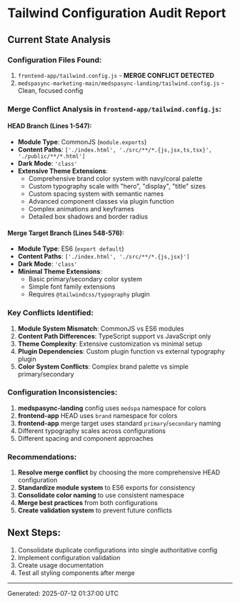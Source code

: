 # Tailwind Configuration Audit Report

## Current State Analysis

### Configuration Files Found:
1. `frontend-app/tailwind.config.js` - **MERGE CONFLICT DETECTED**
2. `medspasync-marketing-main/medspasync-landing/tailwind.config.js` - Clean, focused config

### Merge Conflict Analysis in `frontend-app/tailwind.config.js`:

#### HEAD Branch (Lines 1-547):
- **Module Type**: CommonJS (`module.exports`)
- **Content Paths**: `['./index.html', './src/**/*.{js,jsx,ts,tsx}', './public/**/*.html']`
- **Dark Mode**: `'class'`
- **Extensive Theme Extensions**:
  - Comprehensive brand color system with navy/coral palette
  - Custom typography scale with "hero", "display", "title" sizes
  - Custom spacing system with semantic names
  - Advanced component classes via plugin function
  - Complex animations and keyframes
  - Detailed box shadows and border radius

#### Merge Target Branch (Lines 548-576):
- **Module Type**: ES6 (`export default`)
- **Content Paths**: `['./index.html', './src/**/*.{js,jsx}']`
- **Dark Mode**: `'class'`
- **Minimal Theme Extensions**:
  - Basic primary/secondary color system
  - Simple font family extensions
  - Requires `@tailwindcss/typography` plugin

### Key Conflicts Identified:

1. **Module System Mismatch**: CommonJS vs ES6 modules
2. **Content Path Differences**: TypeScript support vs JavaScript only
3. **Theme Complexity**: Extensive customization vs minimal setup
4. **Plugin Dependencies**: Custom plugin function vs external typography plugin
5. **Color System Conflicts**: Complex brand palette vs simple primary/secondary

### Configuration Inconsistencies:

1. **medspasync-landing** config uses `medspa` namespace for colors
2. **frontend-app** HEAD uses `brand` namespace for colors
3. **frontend-app** merge target uses standard `primary`/`secondary` naming
4. Different typography scales across configurations
5. Different spacing and component approaches

### Recommendations:

1. **Resolve merge conflict** by choosing the more comprehensive HEAD configuration
2. **Standardize module system** to ES6 exports for consistency
3. **Consolidate color naming** to use consistent namespace
4. **Merge best practices** from both configurations
5. **Create validation system** to prevent future conflicts

## Next Steps:

1. Consolidate duplicate configurations into single authoritative config
2. Implement configuration validation
3. Create usage documentation
4. Test all styling components after merge

---
Generated: 2025-07-12 01:37:00 UTC